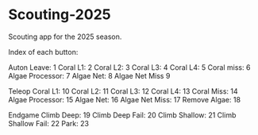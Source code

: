 # Scouting-2025
Scouting app for the 2025 season.


 
Index of each button: 

Auton
Leave: 1
Coral L1: 2
Coral L2: 3
Coral L3: 4
Coral L4: 5
Coral miss: 6
Algae Processor: 7
Algae Net: 8
Algae Net Miss 9


Teleop
Coral L1: 10
Coral L2: 11
Coral L3: 12
Coral L4: 13
Coral Miss: 14
Algae Processor: 15
Algae Net: 16
Algae Net Miss: 17
Remove Algae: 18


Endgame
Climb Deep: 19
Climb Deep Fail: 20
Climb Shallow: 21
Climb Shallow Fail: 22
Park: 23